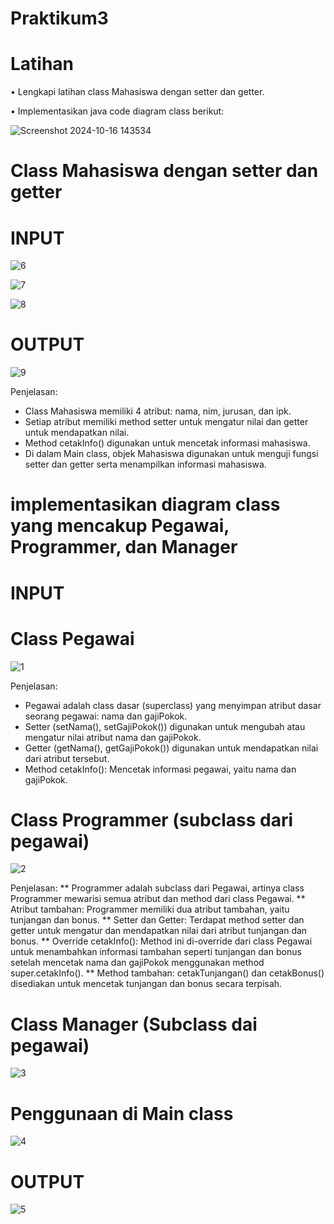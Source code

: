 # Praktikum3
# Latihan

• Lengkapi latihan class Mahasiswa dengan setter dan getter.

• Implementasikan java code diagram class berikut:

![Screenshot 2024-10-16 143534](https://github.com/user-attachments/assets/f919fa67-7627-4c0c-83ce-2cbc396a59e7)

# Class Mahasiswa dengan setter dan getter
# INPUT
  
![6](https://github.com/user-attachments/assets/421c668c-15cf-481a-8b63-a38a5e1a642a)

![7](https://github.com/user-attachments/assets/dc24d1ab-c55a-44aa-843b-a8ae84c663c6)

![8](https://github.com/user-attachments/assets/e3b6303f-0bdd-4ca3-9eca-4359662f48b9)

# OUTPUT

![9](https://github.com/user-attachments/assets/beddea28-4ab8-4735-9ff9-c4db5c2641b1)

Penjelasan:
* Class Mahasiswa memiliki 4 atribut: nama, nim, jurusan, dan ipk.
* Setiap atribut memiliki method setter untuk mengatur nilai dan getter untuk mendapatkan nilai.
* Method cetakInfo() digunakan untuk mencetak informasi mahasiswa.
* Di dalam Main class, objek Mahasiswa digunakan untuk menguji fungsi setter dan getter serta menampilkan informasi mahasiswa.

# implementasikan diagram class yang mencakup Pegawai, Programmer, dan Manager
# INPUT
# Class Pegawai
![1](https://github.com/user-attachments/assets/cbc9d86d-43d1-4024-af0f-708bbff8f8df)

Penjelasan:
* Pegawai adalah class dasar (superclass) yang menyimpan atribut dasar seorang pegawai: nama dan gajiPokok.
* Setter (setNama(), setGajiPokok()) digunakan untuk mengubah atau mengatur nilai atribut nama dan gajiPokok.
* Getter (getNama(), getGajiPokok()) digunakan untuk mendapatkan nilai dari atribut tersebut.
* Method cetakInfo(): Mencetak informasi pegawai, yaitu nama dan gajiPokok.

# Class Programmer (subclass dari pegawai)

![2](https://github.com/user-attachments/assets/5760f4f1-558b-4504-9543-2e5a71856dc6)

Penjelasan:
** Programmer adalah subclass dari Pegawai, artinya class Programmer mewarisi semua atribut dan method dari class Pegawai.
** Atribut tambahan: Programmer memiliki dua atribut tambahan, yaitu tunjangan dan bonus.
** Setter dan Getter: Terdapat method setter dan getter untuk mengatur dan mendapatkan nilai dari atribut tunjangan dan bonus.
** Override cetakInfo(): Method ini di-override dari class Pegawai untuk menambahkan informasi tambahan seperti tunjangan dan bonus setelah mencetak nama dan gajiPokok menggunakan method super.cetakInfo().
** Method tambahan: cetakTunjangan() dan cetakBonus() disediakan untuk mencetak tunjangan dan bonus secara terpisah.


# Class Manager (Subclass dai pegawai)

![3](https://github.com/user-attachments/assets/79c972ba-4507-4258-8fa0-978e92a7c92a)


# Penggunaan di Main class

![4](https://github.com/user-attachments/assets/bf545a27-0dce-4296-86b8-894e7d98daeb)

# OUTPUT

![5](https://github.com/user-attachments/assets/2dcdca51-e9aa-463c-a8f7-046df12f79a4)













